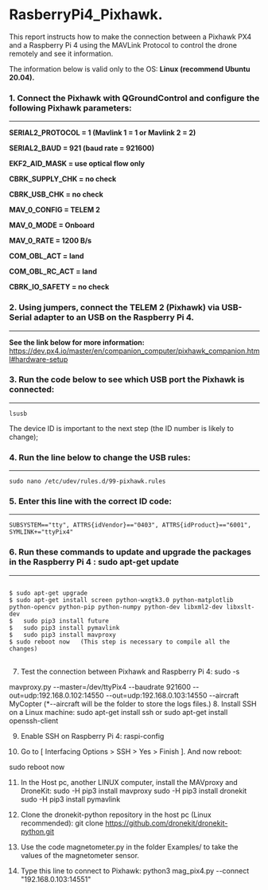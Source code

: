 <h1>
RasberryPi4_Pixhawk.
</h1>
<p>
This report instructs how to make the connection between a Pixhawk PX4 and a Raspberry Pi 4 using the MAVLink Protocol to control the drone remotely and see it information.
  
The information below is valid only to the OS: **Linux (recommend Ubuntu 20.04).**
</p>
<h3>
  1. Connect the Pixhawk with QGroundControl and configure the following Pixhawk parameters:
</h3>

---
<p>

**SERIAL2_PROTOCOL = 1 (Mavlink 1 = 1 or Mavlink 2 = 2)**

**SERIAL2_BAUD = 921 (baud rate = 921600)**

**EKF2_AID_MASK = use optical flow only**

**CBRK_SUPPLY_CHK = no check**

**CBRK_USB_CHK = no check**

**MAV_0_CONFIG = TELEM 2**

**MAV_0_MODE = Onboard**

**MAV_0_RATE = 1200 B/s**

**COM_OBL_ACT = land**

**COM_OBL_RC_ACT = land**

**CBRK_IO_SAFETY = no check**

</p>
<h3>
2.	Using jumpers, connect the TELEM 2 (Pixhawk) via USB-Serial adapter to an USB on the Raspberry Pi 4.
</h3>

---
**See the link below for more information:**
https://dev.px4.io/master/en/companion_computer/pixhawk_companion.html#hardware-setup
<h3>
  3.	Run the code below to see which USB port the Pixhawk is connected: 
</h3>

---
```
lsusb
```

The device ID is important to the next step (the ID number is likely to change);
<h3>
4.	Run the line below to change the USB rules:
</h3>

---
```
sudo nano /etc/udev/rules.d/99-pixhawk.rules
```
<h3>
5.	Enter this line with the correct ID code:
</h3>

---
```
SUBSYSTEM=="tty", ATTRS{idVendor}=="0403", ATTRS{idProduct}=="6001", SYMLINK+="ttyPix4"
```
<h3>
6.	Run these commands to update and upgrade the packages in the Raspberry Pi 4 : sudo apt-get update
</h3>

---
<pre><code>
$ sudo apt-get upgrade
$ sudo apt-get install screen python-wxgtk3.0 python-matplotlib python-opencv python-pip python-numpy python-dev libxml2-dev libxslt-dev
$	sudo pip3 install future
$	sudo pip3 install pymavlink
$	sudo pip3 install mavproxy
$ sudo reboot now   (This step is necessary to compile all the changes)
</code>
</pre>

7.	Test the connection between Pixhawk and Raspberry Pi 4: 
sudo -s


mavproxy.py --master=/dev/ttyPix4 --baudrate 921600 --out=udp:192.168.0.102:14550 --out=udp:192.168.0.103:14550 --aircraft MyCopter
(*--aircraft will be the folder to store the logs files.)
8.	Install SSH on a Linux machine: 
sudo apt-get install ssh
or
sudo apt-get install openssh-client

9.	Enable SSH on Raspberry Pi 4: 
raspi-config

10.	Go to [ Interfacing Options > SSH > Yes > Finish ]. And now reboot:

sudo reboot now


11.	In the Host pc, another LINUX computer, install the MAVproxy and DroneKit: 
sudo -H
pip3 install mavproxy
sudo -H pip3 install dronekit
sudo -H pip3 install pymavlink

12.	Clone the dronekit-python repository in the host pc (Linux recommended): 
git clone https://github.com/dronekit/dronekit-python.git

13.	Use the code magnetometer.py in the folder Examples/ to take the values of the magnetometer sensor.

14.	Type this line to connect to Pixhawk: 
python3 mag_pix4.py --connect "192.168.0.103:14551"

